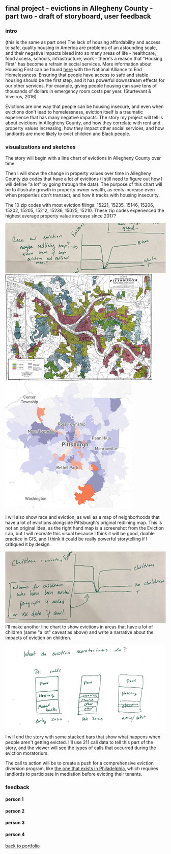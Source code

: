 ## final project - evictions in Allegheny County - part two - draft of storyboard, user feedback

### intro 
(this is the same as part one)
The lack of housing affordability and access to safe, quality housing in America are problems of an astounding scale, and their negative impacts bleed into so many areas of life - healthcare, food access, schools, infrastructure, work - there's a reason that "Housing First" has become a refrain in social services. More information about Housing First can be found [here](https://endhomelessness.org/resource/housing-first/) with the National Alliance to End Homelessness. Ensuring that people have access to safe and stable housing should be the first step, and it has powerful downstream effects for our other services. For example, giving people housing can save tens of thousands of dollars in emergency room costs per year. (Sturtevant & Viveiros, 2016) <br>

Evictions are one way that people can be housing insecure, and even when evictions don't lead to homelessness, eviction itself is a traumatic experience that has many negative impacts. The story my project will tell is about evictions in Allegheny County, and how they correlate with rent and property values increasing, how they impact other social services, and how landlords are more likely to evict children and Black people. 

### visualizations and sketches

The story will begin with a line chart of evictions in Allegheny County over time. 

<div class="flourish-embed flourish-chart" data-src="visualisation/8763651"><script src="https://public.flourish.studio/resources/embed.js"></script></div>

Then I will show the change in property values over time in Allegheny County zip codes that have a lot of evictions (I still need to figure out how I will define "a lot" by going through the data). The purpose of this chart will be to illustrate growth in property owner wealth, as rents increase even when properties don't transact, and how it tracks with housing insecurity. 

The 10 zip codes with most eviction filings: 15221, 15235, 15146, 15206, 15202, 15205, 15212, 15236, 15025, 15210. These zip codes experienced the highest average property value increase since 2017?

![race and eviction](/Race_Eviction.jpeg)
![eviction map](/Redlining_SS.png)
![redlining map](/Eviction_map_SS.png) <br>  
I will also show race and eviction, as well as a map of neighborhoods that have a lot of evictions alongside Pittsburgh's original redlining map. This is not an original idea, as the right hand map is a screenshot from the Eviction Lab, but I will recreate this visual because I think it will be good, doable practice in GIS, and I think it could be really powerful storytelling if I critiqued it by design. 

![race and eviction](/Children_Eviction.jpeg)
I'll make another line chart to show evictions in areas that have a lot of children (same "a lot" caveat as above) and write a narrative about the impacts of eviction on children.

![race and eviction](/211_data.png)
I will end the story with some stacked bars that show what happens when people aren't getting evicted. I'll use 211 call data to tell this part of the story, and the viewer will see the types of calls that occurred during the eviction moratorium.

The call to action will be to create a push for a comprehensive eviction diversion program, like [the one that exists in Philadelphia](https://eviction-diversion.phila.gov/#/About), which requires landlords to participate in mediation before evicting their tenants. 

### feedback

#### person 1
#### person 2
#### person 3
#### person 4


[back to portfolio](https://julia-pascale.github.io/pascale-portfolio/)
